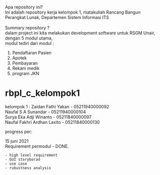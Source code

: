 Apa repository ini?\
  Ini adalah repository kerja kelompok 1, matakuliah Rancang Bangun Perangkat Lunak, Departemen Sistem Informasi ITS\
\
Summary repository ?\
  dalam project ini kita melakukan development software untuk RSGM Unair, dengan 5 modul utama,\
  modul tediri dari modul :
  
  1. Pendaftaran Pasien
  2. Apotek
  4. Pembayaran
  3. Rekam medik
  5. program JKN
  
  
# rbpl_c_kelompok1
kelompok 1 :
Zaidan Fathi Yakan - 05211940000092  
Naufal S A Sunandar - 05211940000104  
Surya Eka Adji Winanto - 05211840000097  
Naufal Fakhri Ardhan Laxito - 05211840000130  
  
  
progress per:  
  
15 juni 2021  
  Requirement permodul - DONE. 
      
    - high level requirement  
    - GUI storyborad  
    - use case  
    - rubustness analysis  
    
  


